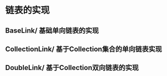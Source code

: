 # 链表的实现
## BaseLink/ 基础单向链表的实现
## CollectionLink/ 基于Collection集合的单向链表实现
## DoubleLink/ 基于Collection双向链表的实现
